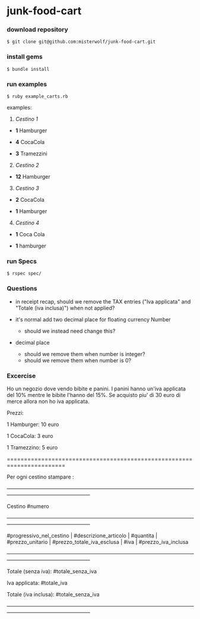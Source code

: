 # junk-food-cart

### download repository
`$ git clone git@github.com:misterwolf/junk-food-cart.git`

### install gems

`$ bundle install`

### run examples

`$ ruby example_carts.rb`

examples: 
1. _Cestino 1_

- **1** Hamburger

- **4** CocaCola

- **3** Tramezzini

2. _Cestino 2_

- **12** Hamburger

3. _Cestino 3_

- **2** CocaCola

- **1** Hamburger

4. _Cestino 4_

- **1** Coca Cola

- **1** hamburger

### run Specs

`$ rspec spec/`

### Questions

- in receipt recap, should we remove the TAX entries ("Iva applicata" and "Totale (iva inclusa)") when not applied?
- it's normal add two decimal place for floating currency Number
  - should we instead need change this?

- decimal place
  - should we remove them when number is integer?
  - should we remove them when number is 0?

### Excercise

Ho un negozio dove vendo bibite e panini.
I panini hanno un'iva applicata del 10% mentre le bibite l'hanno del 15%.
Se acquisto piu' di 30 euro di merce allora non ho iva applicata.

Prezzi:

1 Hamburger: 10 euro

1 CocaCola: 3 euro

1 Tramezzino: 5 euro



=======================================================================

Per ogni cestino stampare :

————————————————————————————————————————————————————

Cestino #numero

————————————————————————————————————————————————————

#progressivo_nel_cestino | #descrizione_articolo | #quantita |  #prezzo_unitario | #prezzo_totale_iva_esclusa | #iva | #prezzo_iva_inclusa

————————————————————————————————————————————————————

Totale (senza iva): #totale_senza_iva

Iva applicata: #totale_iva

Totale (iva inclusa): #totale_senza_iva

————————————————————————————————————————————————————

